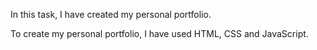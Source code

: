 In this task, I have created my personal portfolio.

To create my personal portfolio, I have used HTML, CSS and JavaScript.
